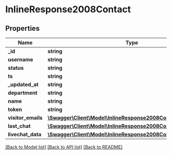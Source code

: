 # InlineResponse2008Contact

## Properties
Name | Type | Description | Notes
------------ | ------------- | ------------- | -------------
**_id** | **string** |  | [optional] 
**username** | **string** |  | [optional] 
**status** | **string** |  | [optional] 
**ts** | **string** |  | [optional] 
**_updated_at** | **string** |  | [optional] 
**department** | **string** |  | [optional] 
**name** | **string** |  | [optional] 
**token** | **string** |  | [optional] 
**visitor_emails** | [**\Swagger\Client\Model\InlineResponse2008ContactVisitorEmails[]**](InlineResponse2008ContactVisitorEmails.md) |  | [optional] 
**last_chat** | [**\Swagger\Client\Model\InlineResponse2008ContactLastChat**](InlineResponse2008ContactLastChat.md) |  | [optional] 
**livechat_data** | [**\Swagger\Client\Model\InlineResponse2008ContactLivechatData**](InlineResponse2008ContactLivechatData.md) |  | [optional] 

[[Back to Model list]](../../README.md#documentation-for-models) [[Back to API list]](../../README.md#documentation-for-api-endpoints) [[Back to README]](../../README.md)

